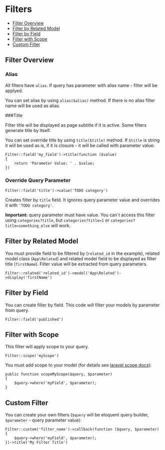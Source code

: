 # Filters

<!-- MarkdownTOC -->

- [Filter Overview](#filter-overview)
- [Filter by Related Model](#filter-by-related-model)
- [Filter by Field](#filter-by-field)
- [Filter with Scope](#filter-with-scope)
- [Custom Filter](#custom-filter)

<!-- /MarkdownTOC -->


<a name="filter-overview"></a>
## Filter Overview

### Alias

All filters have `alias`. If query has parameter with alias name - filter will be applyed.

You can set alias by using `alias($alias)` method. If there is no alias filter name will be used as alias.

###Title

Filter title will be displayed as page subtitle if it is active. Some filters generate title by itself.

You can set override title by using `title($title)` method. If `$title` is string it will be used as is, if it is closure - it will be called with parameter value:

	Filter::field('my_field')->title(function ($value)
	{
	    return 'Parameter Value: ' . $value;
	})

### Override Query Parameter
	
	Filter::field('title')->value('TODO category')

Creates filter by `title` field. It ignores query parameter value and overrides it with `'TODO category'`.

**Important:** query parameter must have value. You can\`t access this filter using `categories?title`, but `categories?title=1` or `categories?title=something_else` will work.

<a name="filter-by-related-model"></a>
## Filter by Related Model

You must provide field to be filtered by (`related_id` in the example), related model class (`App\Related`) and related model field to be displayed as filter title (`firstName`). Filter value will be extracted from query parameters.

	Filter::related('related_id')->model('App\Related')->display('firstName')

<a name="filter-by-field"></a>
## Filter by Field
 
You can create filter by field. This code will filter your models by parameter from query.

	Filter::field('published')

<a name="filter-with-scope"></a>
## Filter with Scope

This filter will apply scope to your query.

	Filter::scope('myScope')

You must add scope to your model (for details see <a href="http://laravel.com/docs/5.0/eloquent#query-scopes" target="_blank">laravel scope docs</a>):

	public function scopeMyScope($query, $parameter)
	{
	    $query->where('myField', $parameter);
	}

<a name="custom-filter"></a>
## Custom Filter

You can create your own filters (`$query` will be eloquent query builder, `$parameter` - query parameter value):

	Filter::custom('filter_name')->callback(function ($query, $parameter)
	{
	    $query->where('myField', $parameter);
	})->title('My Filter Title')	